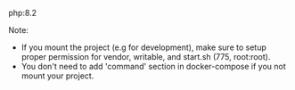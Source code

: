 php:8.2

Note:

- If you mount the project (e.g for development), make sure to setup proper permission for vendor, writable, and start.sh (775, root:root).
- You don't need to add 'command' section in docker-compose if you not mount your project.
